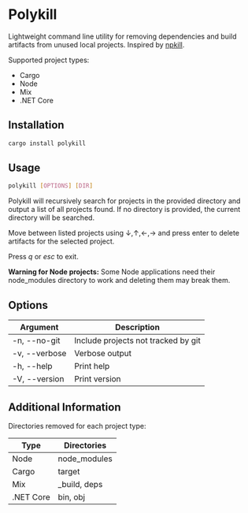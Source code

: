 # Polykill

Lightweight command line utility for removing dependencies and build artifacts from unused local projects. Inspired by [npkill](https://www.npmjs.com/package/npkill#usage).

Supported project types:
- Cargo
- Node
- Mix
- .NET Core

## Installation

```sh
cargo install polykill
```

## Usage

```sh
polykill [OPTIONS] [DIR]
```

Polykill will recursively search for projects in the provided directory and output a list of all projects found. If no directory is provided, the current directory will be searched.

Move between listed projects using ↓,↑,←,→ and press enter to delete artifacts for the selected project.

Press *q* or *esc* to exit.

**Warning for Node projects:** Some Node applications need their node_modules directory to work and deleting them may break them.

## Options

| Argument       | Description                         |
| -------------- | ----------------------------------- |
| -n, --no-git   | Include projects not tracked by git |
| -v, --verbose  | Verbose output                      |
| -h, --help     | Print help                          |
| -V, --version  | Print version                       |

## Additional Information

Directories removed for each project type:

| Type      | Directories  |
| --------- | ------------ |
| Node      | node_modules |
| Cargo     | target       |
| Mix       | _build, deps |
| .NET Core | bin, obj     |

